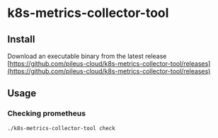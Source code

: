 # k8s-metrics-collector-tool

## Install

Download an executable binary from the latest release [https://github.com/pileus-cloud/k8s-metrics-collector-tool/releases](https://github.com/pileus-cloud/k8s-metrics-collector-tool/releases)

## Usage

### Checking prometheus 

```
./k8s-metrics-collector-tool check
```

